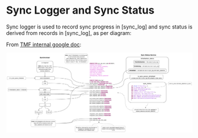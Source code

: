 # Sync Logger and Sync Status

Sync logger is used to record sync progress in [sync_log] and sync status is derived from records in [sync_log], as per diagram:

From [TMF internal google doc](https://app.diagrams.net/#G1HAj2K_29KUNKGrgA9v8k1cIgF4455C2D):

![omSupply sync logger and sync status](./doc/omSupply_sync_logger_and_sync_status.png)